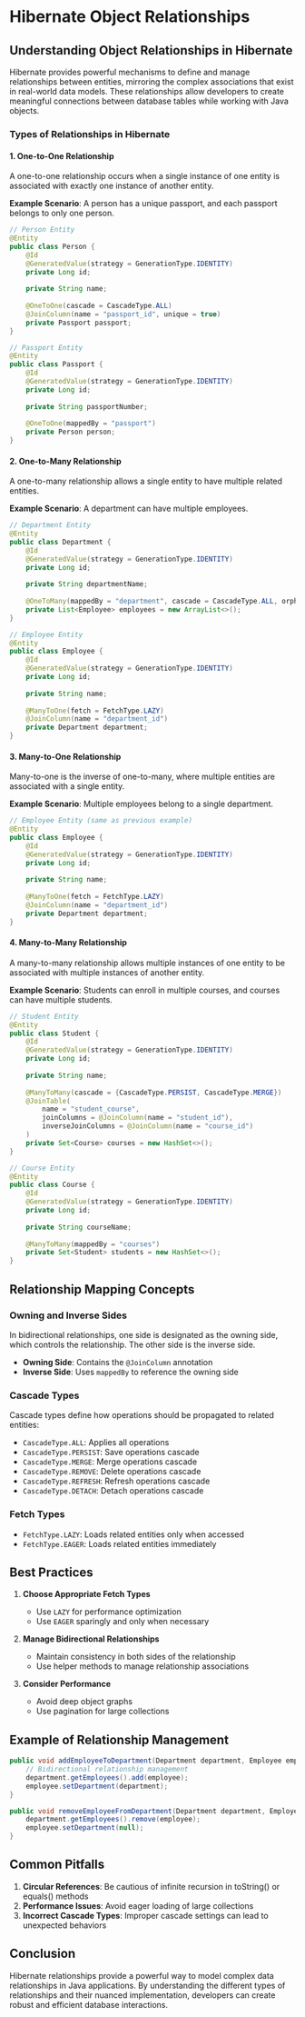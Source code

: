 # Hibernate Object Relationships

## Understanding Object Relationships in Hibernate

Hibernate provides powerful mechanisms to define and manage relationships between entities, mirroring the complex associations that exist in real-world data models. These relationships allow developers to create meaningful connections between database tables while working with Java objects.

### Types of Relationships in Hibernate

#### 1. One-to-One Relationship
A one-to-one relationship occurs when a single instance of one entity is associated with exactly one instance of another entity.

**Example Scenario**: A person has a unique passport, and each passport belongs to only one person.

```java
// Person Entity
@Entity
public class Person {
    @Id
    @GeneratedValue(strategy = GenerationType.IDENTITY)
    private Long id;
    
    private String name;
    
    @OneToOne(cascade = CascadeType.ALL)
    @JoinColumn(name = "passport_id", unique = true)
    private Passport passport;
}

// Passport Entity
@Entity
public class Passport {
    @Id
    @GeneratedValue(strategy = GenerationType.IDENTITY)
    private Long id;
    
    private String passportNumber;
    
    @OneToOne(mappedBy = "passport")
    private Person person;
}
```

#### 2. One-to-Many Relationship
A one-to-many relationship allows a single entity to have multiple related entities.

**Example Scenario**: A department can have multiple employees.

```java
// Department Entity
@Entity
public class Department {
    @Id
    @GeneratedValue(strategy = GenerationType.IDENTITY)
    private Long id;
    
    private String departmentName;
    
    @OneToMany(mappedBy = "department", cascade = CascadeType.ALL, orphanRemoval = true)
    private List<Employee> employees = new ArrayList<>();
}

// Employee Entity
@Entity
public class Employee {
    @Id
    @GeneratedValue(strategy = GenerationType.IDENTITY)
    private Long id;
    
    private String name;
    
    @ManyToOne(fetch = FetchType.LAZY)
    @JoinColumn(name = "department_id")
    private Department department;
}
```

#### 3. Many-to-One Relationship
Many-to-one is the inverse of one-to-many, where multiple entities are associated with a single entity.

**Example Scenario**: Multiple employees belong to a single department.

```java
// Employee Entity (same as previous example)
@Entity
public class Employee {
    @Id
    @GeneratedValue(strategy = GenerationType.IDENTITY)
    private Long id;
    
    private String name;
    
    @ManyToOne(fetch = FetchType.LAZY)
    @JoinColumn(name = "department_id")
    private Department department;
}
```

#### 4. Many-to-Many Relationship
A many-to-many relationship allows multiple instances of one entity to be associated with multiple instances of another entity.

**Example Scenario**: Students can enroll in multiple courses, and courses can have multiple students.

```java
// Student Entity
@Entity
public class Student {
    @Id
    @GeneratedValue(strategy = GenerationType.IDENTITY)
    private Long id;
    
    private String name;
    
    @ManyToMany(cascade = {CascadeType.PERSIST, CascadeType.MERGE})
    @JoinTable(
        name = "student_course",
        joinColumns = @JoinColumn(name = "student_id"),
        inverseJoinColumns = @JoinColumn(name = "course_id")
    )
    private Set<Course> courses = new HashSet<>();
}

// Course Entity
@Entity
public class Course {
    @Id
    @GeneratedValue(strategy = GenerationType.IDENTITY)
    private Long id;
    
    private String courseName;
    
    @ManyToMany(mappedBy = "courses")
    private Set<Student> students = new HashSet<>();
}
```

## Relationship Mapping Concepts

### Owning and Inverse Sides

In bidirectional relationships, one side is designated as the owning side, which controls the relationship. The other side is the inverse side.

- **Owning Side**: Contains the `@JoinColumn` annotation
- **Inverse Side**: Uses `mappedBy` to reference the owning side

### Cascade Types

Cascade types define how operations should be propagated to related entities:

- `CascadeType.ALL`: Applies all operations
- `CascadeType.PERSIST`: Save operations cascade
- `CascadeType.MERGE`: Merge operations cascade
- `CascadeType.REMOVE`: Delete operations cascade
- `CascadeType.REFRESH`: Refresh operations cascade
- `CascadeType.DETACH`: Detach operations cascade

### Fetch Types

- `FetchType.LAZY`: Loads related entities only when accessed
- `FetchType.EAGER`: Loads related entities immediately

## Best Practices

1. **Choose Appropriate Fetch Types**
   - Use `LAZY` for performance optimization
   - Use `EAGER` sparingly and only when necessary

2. **Manage Bidirectional Relationships**
   - Maintain consistency in both sides of the relationship
   - Use helper methods to manage relationship associations

3. **Consider Performance**
   - Avoid deep object graphs
   - Use pagination for large collections

## Example of Relationship Management

```java
public void addEmployeeToDepartment(Department department, Employee employee) {
    // Bidirectional relationship management
    department.getEmployees().add(employee);
    employee.setDepartment(department);
}

public void removeEmployeeFromDepartment(Department department, Employee employee) {
    department.getEmployees().remove(employee);
    employee.setDepartment(null);
}
```

## Common Pitfalls

1. **Circular References**: Be cautious of infinite recursion in toString() or equals() methods
2. **Performance Issues**: Avoid eager loading of large collections
3. **Incorrect Cascade Types**: Improper cascade settings can lead to unexpected behaviors

## Conclusion

Hibernate relationships provide a powerful way to model complex data relationships in Java applications. By understanding the different types of relationships and their nuanced implementation, developers can create robust and efficient database interactions.